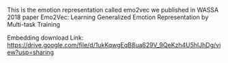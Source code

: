 This is the emotion representation called emo2vec we published in WASSA 2018 paper 
Emo2Vec: Learning Generalized Emotion Representation by Multi-task Training

Embedding download Link: https://drive.google.com/file/d/1ukKqwgEqB8ua629V_9QeKzh4U5hlJhDg/view?usp=sharing
